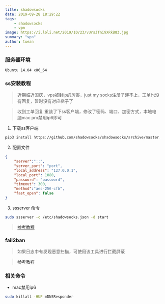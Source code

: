 ```yaml
---
title: shadowsocks
date: 2019-09-28 18:29:22
tags: 
    - shadowsocks
    - vpn
image: https://i.loli.net/2019/10/23/vUrsJTni9XRkB83.jpg
summary: "vpn"
author: tuean
---
```


### 服务器环境
```
Ubuntu 14.04 x86_64   
```

### ss安装教程

> 近期临近国庆，vps被封ip的厉害，just my socks注册了连不上，工单也没有回复，暂时没有对应梯子了

> 收到工单回复 重装了下ss客户端，修改了密码、端口、加密方式，本地电脑mac pro禁用ip6即可

1. 下载ss客户端
```bash
pip3 install https://github.com/shadowsocks/shadowsocks/archive/master.zip
```
2. 配置文件
```json
{
    "server":"::",
    "server_port": "port",
    "local_address": "127.0.0.1",
    "local_port": 1080,
    "password": "password",
    "timeout": 300,
    "method":"aes-256-cfb",
    "fast_open": false
}
```
3. ssserver 命令
```bash
sudo ssserver -c /etc/shadowsocks.json -d start
```

> [参考教程](https://novnan.github.io/Shadowsocks/setup-Shadowsocks-on-ubuntu-1604/)


### fail2ban
> 如果日志中有发现恶意扫描，可使用该工具进行拦截屏蔽

> [参考教程](https://www.laobuluo.com/1800.html)

### 相关命令

* mac禁用ip6
```bash
sudo killall -HUP mDNSResponder
```


